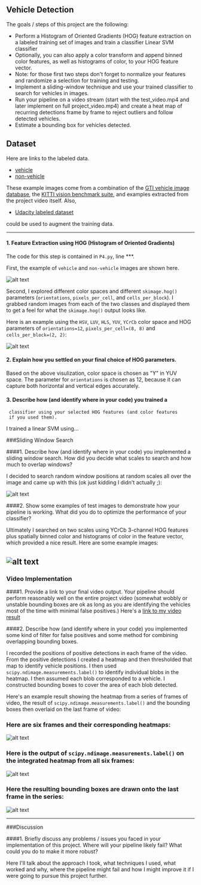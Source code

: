 ## Vehicle Detection

The goals / steps of this project are the following:

* Perform a Histogram of Oriented Gradients (HOG) feature extraction on a labeled training set of images and train a classifier Linear SVM classifier
* Optionally, you can also apply a color transform and append binned color features, as well as histograms of color, to your HOG feature vector. 
* Note: for those first two steps don't forget to normalize your features and randomize a selection for training and testing.
* Implement a sliding-window technique and use your trained classifier to search for vehicles in images.
* Run your pipeline on a video stream (start with the test_video.mp4 and later implement on full project_video.mp4) and create a heat map of recurring detections frame by frame to reject outliers and follow detected vehicles.
* Estimate a bounding box for vehicles detected.


## Dataset

Here are links to the labeled data.
* [vehicle](https://s3.amazonaws.com/udacity-sdc/Vehicle_Tracking/vehicles.zip)
* [non-vehicle](https://s3.amazonaws.com/udacity-sdc/Vehicle_Tracking/non-vehicles.zip)

These example images come from a combination of the [GTI vehicle image database](http://www.gti.ssr.upm.es/data/Vehicle_database.html), the
[KITTI vision benchmark suite](http://www.cvlibs.net/datasets/kitti/),
and examples extracted from the project video itself.
Also,

* [Udacity labeled dataset](https://github.com/udacity/self-driving-car/tree/master/annotations)

could be used to augment the training data.

[//]: # (Image References)
[image1]: ./examples/car_not_car.png
[image2]: ./examples/HOG_example_good.jpg
[image3]: ./examples/sliding_windows.jpg
[image4]: ./examples/sliding_window.jpg
[image5]: ./examples/bboxes_and_heat.png
[image6]: ./examples/labels_map.png
[image7]: ./examples/output_bboxes.png
[video1]: ./project_video.mp4

---

#### 1. Feature Extraction using HOG (Histogram of Oriented Gradients)

The code for this step is contained in `P4.py`, line ***. 

First, the example of `vehicle` and `non-vehicle` images are shown
here.

![alt text][image1]

Second, I explored different color spaces and different
`skimage.hog()` parameters (`orientations`, `pixels_per_cell`, and
`cells_per_block`).  I grabbed random images from each of the two
classes and displayed them to get a feel for what the `skimage.hog()`
output looks like.

Here is an example using the `HSV`, `LUV`, `HLS`, `YUV`, `YCrCb` color
space and HOG parameters of `orientations=12`, `pixels_per_cell=(8, 8)`
and `cells_per_block=(2, 2)`:

![alt text][image2]

#### 2. Explain how you settled on your final choice of HOG parameters.

Based on the above visulization, color space is chosen as "Y" in YUV
space.  The parameter for `orientations` is chosen as 12, because it
can capture both horizontal and vertical edges accurately.


#### 3. Describe how (and identify where in your code) you trained a
     classifier using your selected HOG features (and color features
     if you used them).

I trained a linear SVM using...



###Sliding Window Search

####1. Describe how (and identify where in your code) you implemented a sliding window search.  How did you decide what scales to search and how much to overlap windows?

I decided to search random window positions at random scales all over the image and came up with this (ok just kidding I didn't actually ;):

![alt text][image3]

####2. Show some examples of test images to demonstrate how your pipeline is working.  What did you do to optimize the performance of your classifier?

Ultimately I searched on two scales using YCrCb 3-channel HOG features plus spatially binned color and histograms of color in the feature vector, which provided a nice result.  Here are some example images:

![alt text][image4]
---

### Video Implementation

####1. Provide a link to your final video output.  Your pipeline should perform reasonably well on the entire project video (somewhat wobbly or unstable bounding boxes are ok as long as you are identifying the vehicles most of the time with minimal false positives.)
Here's a [link to my video result](./project_video.mp4)


####2. Describe how (and identify where in your code) you implemented some kind of filter for false positives and some method for combining overlapping bounding boxes.

I recorded the positions of positive detections in each frame of the video.  From the positive detections I created a heatmap and then thresholded that map to identify vehicle positions.  I then used `scipy.ndimage.measurements.label()` to identify individual blobs in the heatmap.  I then assumed each blob corresponded to a vehicle.  I constructed bounding boxes to cover the area of each blob detected.  

Here's an example result showing the heatmap from a series of frames of video, the result of `scipy.ndimage.measurements.label()` and the bounding boxes then overlaid on the last frame of video:

### Here are six frames and their corresponding heatmaps:

![alt text][image5]

### Here is the output of `scipy.ndimage.measurements.label()` on the integrated heatmap from all six frames:
![alt text][image6]

### Here the resulting bounding boxes are drawn onto the last frame in the series:
![alt text][image7]



---

###Discussion

####1. Briefly discuss any problems / issues you faced in your implementation of this project.  Where will your pipeline likely fail?  What could you do to make it more robust?

Here I'll talk about the approach I took, what techniques I used, what worked and why, where the pipeline might fail and how I might improve it if I were going to pursue this project further.  

